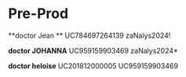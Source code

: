 # Pre-Prod
**doctor Jean **
UC784697264139
zaNalys2024!

**doctor JOHANNA**
UC959159903469
zaNalys2024*

**doctor heloise**
UC201812000005
UC959159903469